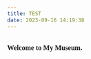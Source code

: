 ```yaml
---
title: TEST
date: 2023-09-16 14:19:38
---
```


<font face="宋体" size=3><strong>
<br/>
Welcome to My Museum.
<br/>
</strong></font>
